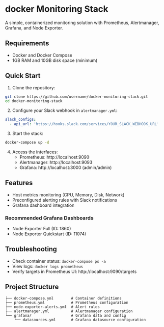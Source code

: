 # docker Monitoring Stack

A simple, containerized monitoring solution with Prometheus, Alertmanager, Grafana, and Node Exporter.

## Requirements

- Docker and Docker Compose
- 1GB RAM and 10GB disk space (minimum)

## Quick Start

1. Clone the repository:
```bash
git clone https://github.com/username/docker-monitoring-stack.git
cd docker-monitoring-stack
```

2. Configure your Slack webhook in `alertmanager.yml`:
```yaml
slack_configs:
  - api_url: 'https://hooks.slack.com/services/YOUR_SLACK_WEBHOOK_URL'
```

3. Start the stack:
```bash
docker-compose up -d
```

4. Access the interfaces:
   - Prometheus: http://localhost:9090
   - Alertmanager: http://localhost:9093
   - Grafana: http://localhost:3000 (admin/admin)

## Features

- Host metrics monitoring (CPU, Memory, Disk, Network)
- Preconfigured alerting rules with Slack notifications
- Grafana dashboard integration


### Recommended Grafana Dashboards

- Node Exporter Full (ID: 1860)
- Node Exporter Quickstart (ID: 11074)

## Troubleshooting

- Check container status: `docker-compose ps -a `
- View logs: `docker logs prometheus`
- Verify targets in Prometheus UI: http://localhost:9090/targets

## Project Structure

```
├── docker-compose.yml        # Container definitions
├── prometheus.yml            # Prometheus configuration
├── node-exporter-alerts.yml  # Alert rules
├── alertmanager.yml          # Alertmanager configuration
└── grafana/                  # Grafana data and config
    └── datasources.yml       # Grafana datasource configuration
```